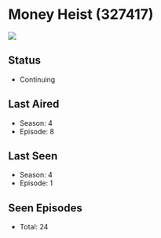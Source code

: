 # Money Heist (327417)

<img src="https://dg31sz3gwrwan.cloudfront.net/poster/327417/1376108-0-optimized.jpg" />

## Status
* Continuing
## Last Aired
* Season: 4
* Episode: 8
## Last Seen
* Season: 4
* Episode: 1
## Seen Episodes
* Total: 24
